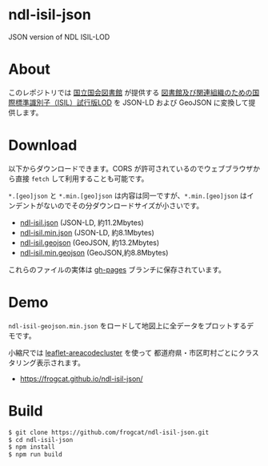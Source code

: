 # ndl-isil-json

JSON version of NDL ISIL-LOD

# About

このレポジトリでは [国立国会図書館](https://www.ndl.go.jp/) が提供する
[図書館及び関連組織のための国際標準識別子（ISIL）試行版LOD](https://www.ndl.go.jp/jp/dlib/standards/opendataset/#ISIL_trial) を
JSON-LD および GeoJSON に変換して提供します。

# Download

以下からダウンロードできます。CORS が許可されているのでウェブブラウザから直接 `fetch` して利用することも可能です。

`*.[geo]json` と `*.min.[geo]json` は内容は同一ですが、`*.min.[geo]json` はインデントがないのでその分ダウンロードサイズが小さいです。

- [ndl-isil.json](https://frogcat.github.io/ndl-isil-json/ndl-isil.json) (JSON-LD, 約11.2Mbytes)
- [ndl-isil.min.json](https://frogcat.github.io/ndl-isil-json/ndl-isil.min.json) (JSON-LD, 約8.1Mbytes)
- [ndl-isil.geojson](https://frogcat.github.io/ndl-isil-json/ndl-isil.geojson) (GeoJSON, 約13.2Mbytes)
- [ndl-isil.min.geojson](https://frogcat.github.io/ndl-isil-json/ndl-isil.min.geojson) (GeoJSON,約8.8Mbytes)

これらのファイルの実体は [gh-pages](https://github.com/frogcat/ndl-isil-json/tree/gh-pages) ブランチに保存されています。

# Demo

`ndl-isil-geojson.min.json` をロードして地図上に全データをプロットするデモです。

小縮尺では [leaflet-areacodecluster](https://github.com/frogcat/leaflet-areacodecluster) を使って
都道府県・市区町村ごとにクラスタリング表示されます。

- <https://frogcat.github.io/ndl-isil-json/>

# Build

```bash
$ git clone https://github.com/frogcat/ndl-isil-json.git
$ cd ndl-isil-json
$ npm install
$ npm run build
```
